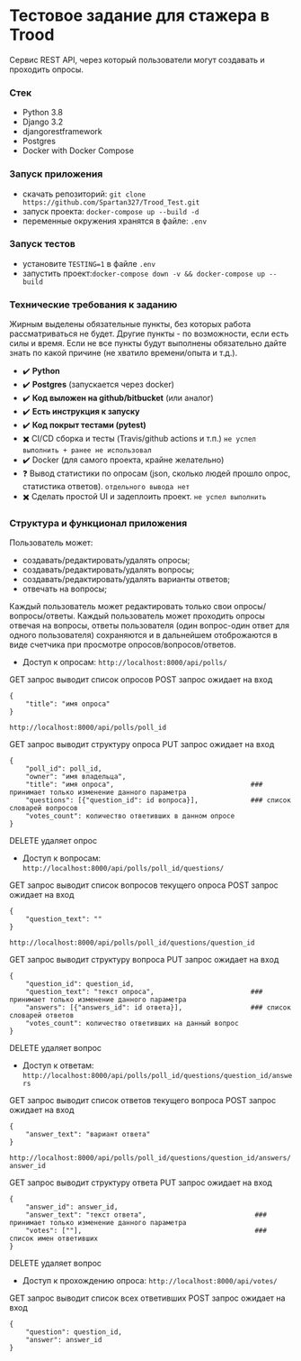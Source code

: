 # Тестовое задание для стажера в Trood

Сервис REST API, через который пользователи могут создавать и проходить опросы.

### Стек

* Python 3.8
* Django 3.2
* djangorestframework
* Postgres
* Docker with Docker Compose


### Запуск приложения

- скачать репозиторий: `git clone https://github.com/Spartan327/Trood_Test.git`
- запуск проекта: `docker-compose up --build -d`  
- переменные окружения хранятся в файле: `.env`

### Запуск тестов

- установите `TESTING=1` в файле `.env`
- запустить проект:`docker-compose down -v && docker-compose up --build`


### Технические требования к заданию
Жирным выделены обязательные пункты, без которых работа рассматриваться не будет. Другие пункты - по возможности, если есть силы и время. Если не все пункты будут выполнены обязательно дайте знать по какой причине (не хватило времени/опыта и т.д.).
* :heavy_check_mark: **Python**
* :heavy_check_mark: **Postgres** (запускается через docker)
* :heavy_check_mark: **Код выложен на github/bitbucket** (или аналог)
* :heavy_check_mark: **Есть инструкция к запуску**
* :heavy_check_mark: **Код покрыт тестами (pytest)**
* :heavy_multiplication_x: CI/CD сборка и тесты (Travis/github actions и т.п.) `не успел выполнить + ранее не использовал`
* :heavy_check_mark:  Docker (для самого проекта, крайне желательно)
* :question:  Вывод статистики по опросам (json, сколько людей прошло опрос, статистика ответов). `отдельного вывода нет`
* :heavy_multiplication_x: Сделать простой UI  и задеплоить проект. `не успел выполнить`


### Структура и функционал приложения
Пользователь может:
* создавать/редактировать/удалять опросы;
* создавать/редактировать/удалять вопросы;
* создавать/редактировать/удалять варианты ответов;
* отвечать на вопросы;

Каждый пользователь может редактировать только свои опросы/вопросы/ответы.
Каждый пользователь может проходить опросы отвечая на вопросы, ответы пользователя (один вопрос-один ответ для одного пользователя) сохраняются и в дальнейшем отоброжаются в виде счетчика при просмотре опросов/вопросов/ответов.

* Доступ к опросам:
` http://localhost:8000/api/polls/ `

GET запрос выводит список опросов 
POST запрос ожидает на вход 
``` 
{
    "title": "имя опроса"
}
```

`http://localhost:8000/api/polls/poll_id`

GET запрос выводит структуру опроса
PUT запрос ожидает на вход 
```
{
    "poll_id": poll_id,
    "owner": "имя владельца",
    "title": "имя опроса",                                  ### принимает только изменение данного параметра 
    "questions": [{"question_id": id вопроса}],             ### список словарей вопросов 
    "votes_count": количество ответивших в данном опросе
}
```
DELETE удаляет опрос

* Доступ к вопросам:
`http://localhost:8000/api/polls/poll_id/questions/`

GET запрос выводит список вопросов текущего опроса
POST запрос ожидает на вход 
```
{
    "question_text": ""
}
```

`http://localhost:8000/api/polls/poll_id/questions/question_id`

GET запрос выводит структуру вопроса
PUT запрос ожидает на вход 
```
{
    "question_id": question_id,
    "question_text": "текст опроса",                        ### принимает только изменение данного параметра 
    "answers": [{"answers_id": id ответа}],                 ### список словарей ответов 
    "votes_count": количество ответивших на данный вопрос
}
```
DELETE удаляет вопрос

* Доступ к ответам:
`http://localhost:8000/api/polls/poll_id/questions/question_id/answers`

GET запрос выводит список ответов текущего вопроса
POST запрос ожидает на вход 
```
{
    "answer_text": "вариант ответа"
}
```

`http://localhost:8000/api/polls/poll_id/questions/question_id/answers/answer_id`

GET запрос выводит структуру ответа
PUT запрос ожидает на вход 
```
{
    "answer_id": answer_id,
    "answer_text": "текст ответа",                           ### принимает только изменение данного параметра 
    "votes": [""],                                           ### список имен ответивших 
}
```
DELETE удаляет вопрос

* Доступ к прохождению опроса:
`http://localhost:8000/api/votes/`

GET запрос выводит список всех ответивших
POST запрос ожидает на вход 
```
{
    "question": question_id,
    "answer": answer_id
}
```